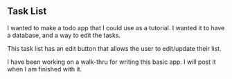 
## Task List

I wanted to make a todo app that I could use as a tutorial.  I wanted it to have a database, and a way to edit the tasks.

This task list has an edit button that allows the user to edit/update their list.

I have been working on a walk-thru for writing this basic app.  I will post it when I am finished with it.